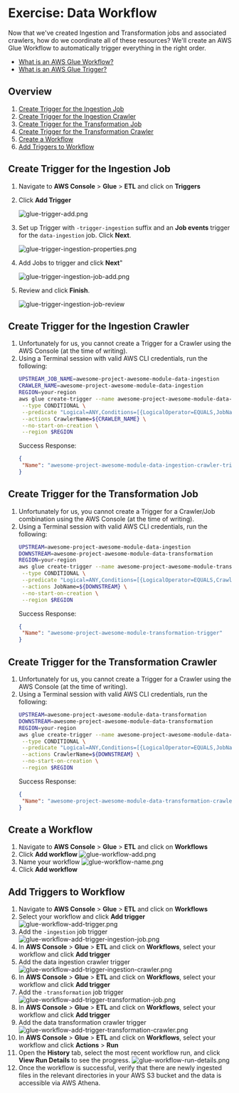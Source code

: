 # Exercise: Data Workflow
Now that we've created Ingestion and Transformation jobs and associated crawlers, how do we coordinate all of these resources? We'll create an AWS Glue Workflow to automatically trigger everything in the right order.

* [What is an AWS Glue Workflow?](https://docs.aws.amazon.com/glue/latest/dg/workflows_overview.html)
* [What is an AWS Glue Trigger?](https://docs.aws.amazon.com/glue/latest/dg/about-triggers.html)

## Overview
1. [Create Trigger for the Ingestion Job](#create-trigger-for-the-ingestion-job)
2. [Create Trigger for the Ingestion Crawler](#create-trigger-for-the-ingestion-crawler)
3. [Create Trigger for the Transformation Job](#create-trigger-for-the-transformation-job)
4. [Create Trigger for the Transformation Crawler](#create-trigger-for-the-transformation-crawler)
5. [Create a Workflow](#create-a-workflow)
6. [Add Triggers to Workflow](#add-triggers-to-workflow)

## Create Trigger for the Ingestion Job
1. Navigate to  **AWS Console** > **Glue** > **ETL** and click on **Triggers**
2. Click **Add Trigger**

   ![glue-trigger-add.png](./assets/glue-trigger-add.png)

3. Set up Trigger with `-trigger-ingestion` suffix and an **Job events** trigger for the `data-ingestion` job. Click **Next**.
   
   ![glue-trigger-ingestion-properties.png](./assets/glue-trigger-ingestion-properties.png)

4. Add Jobs to trigger and click **Next**"
   
   ![glue-trigger-ingestion-job-add.png](./assets/glue-trigger-ingestion-job-add.png)

5. Review and click **Finish**.

   ![glue-trigger-ingestion-job-review](./assets/glue-trigger-ingestion-job-review.png)

## Create Trigger for the Ingestion Crawler
1. Unfortunately for us, you cannot create a Trigger for a Crawler using the AWS Console (at the time of writing).
2. Using a Terminal session with valid AWS CLI credentials, run the following:
   ```bash
   UPSTREAM_JOB_NAME=awesome-project-awesome-module-data-ingestion
   CRAWLER_NAME=awesome-project-awesome-module-data-ingestion
   REGION=your-region
   aws glue create-trigger --name awesome-project-awesome-module-data-ingestion-crawler-trigger \
    --type CONDITIONAL \
    --predicate "Logical=ANY,Conditions=[{LogicalOperator=EQUALS,JobName=${UPSTREAM_JOB_NAME},State=SUCCEEDED}]" \
    --actions CrawlerName=${CRAWLER_NAME} \
    --no-start-on-creation \
    --region $REGION
   ```
   Success Response:
   ```json
   {
    "Name": "awesome-project-awesome-module-data-ingestion-crawler-trigger"
   }
   ```


## Create Trigger for the Transformation Job
1. Unfortunately for us, you cannot create a Trigger for a Crawler/Job combination using the AWS Console (at the time of writing).
2. Using a Terminal session with valid AWS CLI credentials, run the following:
   ```bash
   UPSTREAM=awesome-project-awesome-module-data-ingestion
   DOWNSTREAM=awesome-project-awesome-module-data-transformation
   REGION=your-region
   aws glue create-trigger --name awesome-project-awesome-module-transformation-trigger \
    --type CONDITIONAL \
    --predicate "Logical=ANY,Conditions=[{LogicalOperator=EQUALS,CrawlerName=${UPSTREAM},CrawlState=SUCCEEDED}]" \
    --actions JobName=${DOWNSTREAM} \
    --no-start-on-creation \
    --region $REGION
   ```
   Success Response:
   ```json
   {
    "Name": "awesome-project-awesome-module-transformation-trigger"
   }
   ```

## Create Trigger for the Transformation Crawler
1. Unfortunately for us, you cannot create a Trigger for a Crawler using the AWS Console (at the time of writing).
2. Using a Terminal session with valid AWS CLI credentials, run the following:
   ```bash
   UPSTREAM=awesome-project-awesome-module-data-transformation
   DOWNSTREAM=awesome-project-awesome-module-data-transformation
   REGION=your-region
   aws glue create-trigger --name awesome-project-awesome-module-data-transformation-crawler-trigger \
    --type CONDITIONAL \
    --predicate "Logical=ANY,Conditions=[{LogicalOperator=EQUALS,JobName=${UPSTREAM},State=SUCCEEDED}]" \
    --actions CrawlerName=${DOWNSTREAM} \
    --no-start-on-creation \
    --region $REGION
   ```
   Success Response:
   ```json
   {
    "Name": "awesome-project-awesome-module-data-transformation-crawler-trigger"
   }
   ```
## Create a Workflow
1. Navigate to  **AWS Console** > **Glue** > **ETL** and click on **Workflows**
2. Click **Add workflow**
   ![glue-workflow-add.png](./assets/glue-workflow-add.png)
3. Name your workflow
   ![glue-workflow-name.png](./assets/glue-workflow-name.png)
4. Click **Add workflow**

## Add Triggers to Workflow
1. Navigate to  **AWS Console** > **Glue** > **ETL** and click on **Workflows**
2. Select your workflow and click **Add trigger**
   ![glue-workflow-add-trigger.png](./assets/glue-workflow-add-trigger.png)
3. Add the `-ingestion` job trigger
   ![glue-workflow-add-trigger-ingestion-job.png](./assets/glue-workflow-add-trigger-ingestion-job.png)
4. In **AWS Console** > **Glue** > **ETL** and click on **Workflows**, select your workflow and click **Add trigger**
5. Add the data ingestion crawler trigger
   ![glue-workflow-add-trigger-ingestion-crawler.png](./assets/glue-workflow-add-trigger-ingestion-crawler.png)
6. In **AWS Console** > **Glue** > **ETL** and click on **Workflows**, select your workflow and click **Add trigger**
7. Add the `-transformation` job trigger
   ![glue-workflow-add-trigger-transformation-job.png](./assets/glue-workflow-add-trigger-transformation-job.png)
8. In **AWS Console** > **Glue** > **ETL** and click on **Workflows**, select your workflow and click **Add trigger**
9. Add the data transformation crawler trigger
   ![glue-workflow-add-trigger-transformation-crawler.png](./assets/glue-workflow-add-trigger-transformation-crawler.png)
10. In **AWS Console** > **Glue** > **ETL** and click on **Workflows**, select your workflow and click **Actions** > **Run**
11. Open the **History** tab, select the most recent workflow run, and click **View Run Details** to see the progress.
   ![glue-workflow-run-details.png](./assets/glue-workflow-run-details.png)
12. Once the workflow is successful, verify that there are newly ingested files in the relevant directories in your AWS S3 bucket and the data is accessible via AWS Athena.
